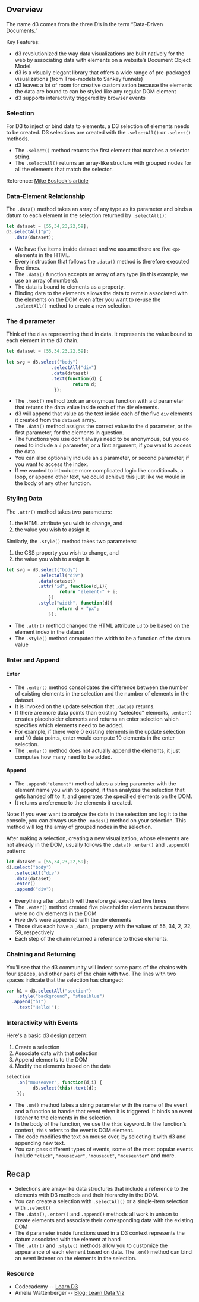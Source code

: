 ## Overview

The name d3 comes from the three D’s in the term “Data-Driven Documents.”

Key Features:
- d3 revolutionized the way data visualizations are built natively for the web by associating data with elements on a website’s Document Object Model.
- d3 is a visually elegant library that offers a wide range of pre-packaged visualizations (from Tree-models to Sankey funnels)
- d3 leaves a lot of room for creative customization because the elements the data are bound to can be styled like any regular DOM element
- d3 supports interactivity triggered by browser events


### Selection

For D3 to inject or bind data to elements, a D3 selection of elements needs to be created. 
D3 selections are created with the `.selectAll()` or `.select()` methods.
- The `.select()` method returns the first element that matches a selector string.
- The `.selectAll()` returns an array-like structure with grouped nodes for all the elements that match the selector.

Reference: [Mike Bostock's article](https://bost.ocks.org/mike/selection/)


### Data-Element Relationship

The `.data()` method takes an array of any type as its parameter and binds a datum to each element in the selection returned by `.selectAll()`:
```js
let dataset = [55,34,23,22,59];
d3.selectAll("p")
   .data(dataset);
```

- We have five items inside dataset and we assume there are five `<p>` elements in the HTML.
- Every instruction that follows the `.data()` method is therefore executed five times.
- The `.data()` function accepts an array of any type (in this example, we use an array of numbers).
- The data is bound to elements as a property.
- Binding data to the elements allows the data to remain associated with the elements on the DOM even after you want to re-use the `.selectAll()` method to create a new selection.


### The d parameter

Think of the `d` as representing the d in data. It represents the value bound to each element in the d3 chain.
```js
let dataset = [55,34,23,22,59];

let svg = d3.select("body")
                 .selectAll("div")
                 .data(dataset)
                 .text(function(d) {
                         return d;
                  });
```
- The `.text()` method took an anonymous function with a d parameter that returns the data value inside each of the div elements.
- d3 will append that value as the text inside each of the five `div` elements it created from the `dataset` array.
- The `.data()` method assigns the correct value to the d parameter, or the first parameter, for the elements in question.
- The functions you use don’t always need to be anonymous, but you do need to include a `d` parameter, or a first argument, if you want to access the data.
- You can also optionally include an `i` parameter, or second parameter, if you want to access the index.
- If we wanted to introduce more complicated logic like conditionals, a loop, or append other text, we could achieve this just like we would in the body of any other function.


### Styling Data

The `.attr()` method takes two parameters: 
1. the HTML attribute you wish to change, and 
2. the value you wish to assign it.

Similarly, the `.style()` method takes two parameters: 
1. the CSS property you wish to change, and 
2. the value you wish to assign it.

```js
let svg = d3.select("body")
            .selectAll("div")
            .data(dataset)
            .attr("id", function(d,i){ 
                    return "element-" + i; 
                })
            .style("width", function(d){
                   return d + "px";
                });
```
- The `.attr()` method changed the HTML attribute `id` to be based on the element index in the dataset
- The `.style()` method computed the width to be a function of the datum value


### Enter and Append

#### Enter
- The `.enter()` method consolidates the difference between the number of existing elements in the selection and the number of elements in the dataset.
- It is invoked on the update selection that `.data()` returns.
- If there are more data points than existing “selected” elements, `.enter()` creates placeholder elements and returns an enter selection which specifies which elements need to be added.
- For example, if there were 0 existing elements in the update selection and 10 data points, enter would compute 10 elements in the enter selection.
- The `.enter()` method does not actually append the elements, it just computes how many need to be added.

#### Append
- The `.append("element")` method takes a string parameter with the element name you wish to append, it then analyzes the selection that gets handed off to it, and generates the specified elements on the DOM.
- It returns a reference to the elements it created.

Note: 
If you ever want to analyze the data in the selection and log it to the console, you can always use the `.nodes()` method on your selection. This method will log the array of grouped nodes in the selection.

After making a selection, creating a new visualization, whose elements are not already in the DOM, usually follows the `.data()` `.enter()` and `.append()` pattern:
```js
let dataset = [55,34,23,22,59];
d3.select("body")
   .selectAll("div")
   .data(dataset)
   .enter()
   .append("div");
```
- Everything after `.data()` will therefore get executed five times
- The `.enter()` method created five placeholder elements because there were no div elements in the DOM
- Five div’s were appended with the div elements
- Those divs each have a `_data_` property with the values of 55, 34, 2, 22, 59, respectively
- Each step of the chain returned a reference to those elements.


### Chaining and Returning

You’ll see that the d3 community will indent some parts of the chains with four spaces, and other parts of the chain with two. The lines with two spaces indicate that the selection has changed:
```js
var h1 = d3.selectAll("section")
    .style("background", "steelblue")
  .append("h1")
    .text("Hello!");
```

### Interactivity with Events

Here's a basic d3 design pattern:
1. Create a selection
2. Associate data with that selection
3. Append elements to the DOM
4. Modify the elements based on the data

```js
selection
    .on("mouseover", function(d,i) {
          d3.select(this).text(d);
    });
```
- The `.on()` method takes a string parameter with the name of the event and a function to handle that event when it is triggered. It binds an event listener to the elements in the selection. 
- In the body of the function, we use the `this` keyword. In the function’s context, `this` refers to the event’s DOM element.
- The code modifies the text on mouse over, by selecting it with d3 and appending new text.
- You can pass different types of events, some of the most popular events include `"click"`, `"mouseover"`, `"mouseout"`, `"mouseenter"` and more.

## Recap
- Selections are array-like data structures that include a reference to the elements with D3 methods and their hierarchy in the DOM.
- You can create a selection with `.selectAll()` or a single-item selection with `.select()`
- The `.data()`, `.enter()` and `.append()` methods all work in unison to create elements and associate their corresponding data with the existing DOM
- The `d` parameter inside functions used in a D3 context represents the datum associated with the element at hand
- The `.attr()` and `.style()` methods allow you to customize the appearance of each element based on data.
The `.on()` method can bind an event listener on the elements in the selection.


### Resource
- Codecademy -- [Learn D3](https://www.codecademy.com/learn/learn-d3)
- Amelia Wattenberger -- [Blog: Learn Data Viz](https://wattenberger.com/blog/d3#grabbing-data)